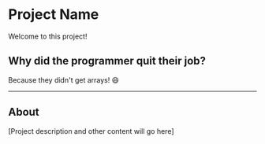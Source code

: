 # Project Name

Welcome to this project! 

## Why did the programmer quit their job?

Because they didn't get arrays! 😄

---

## About
[Project description and other content will go here]
